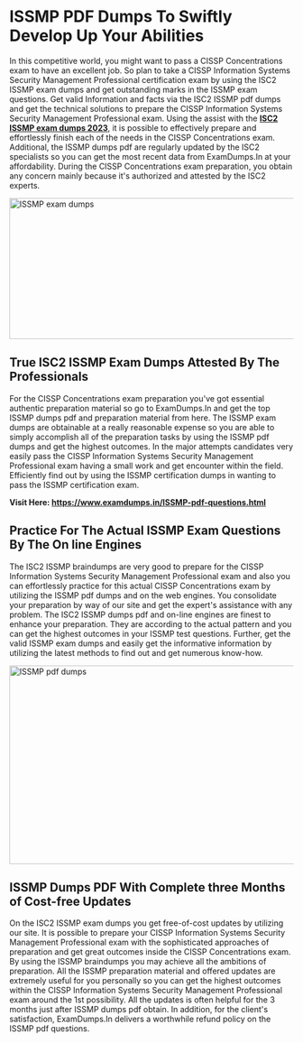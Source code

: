 <h1><strong>ISSMP PDF Dumps To Swiftly Develop Up Your Abilities</strong></h1>
<p>In this competitive world, you might want to pass a CISSP Concentrations exam to have an excellent job. So plan to take a CISSP Information Systems Security Management Professional certification exam by using the ISC2 ISSMP exam dumps and get outstanding marks in the ISSMP exam questions. Get valid Information and facts via the ISC2 ISSMP pdf dumps and get the technical solutions to prepare the CISSP Information Systems Security Management Professional exam. Using the assist with the <strong><a href="https://www.examdumps.in/ISSMP-pdf-questions.html">ISC2 ISSMP exam dumps 2023</a></strong>, it is possible to effectively prepare and effortlessly finish each of the needs in the CISSP Concentrations exam. Additional, the ISSMP dumps pdf are regularly updated by the ISC2 specialists so you can get the most recent data from ExamDumps.In at your affordability. During the CISSP Concentrations exam preparation, you obtain any concern mainly because it's authorized and attested by the ISC2 experts.</p>
<p><img src="https://i.ibb.co/zxJwW90/Copy-of-Online-Classes-Twitter-header-post-Made-with-Poster-My-Wall-1.png" alt="ISSMP exam dumps" width="750" height="250" /></p>
<h2><strong>True ISC2 ISSMP Exam Dumps Attested By The Professionals</strong></h2>
<p>For the CISSP Concentrations exam preparation you've got essential authentic preparation material so go to ExamDumps.In and get the top ISSMP dumps pdf and preparation material from here. The ISSMP exam dumps are obtainable at a really reasonable expense so you are able to simply accomplish all of the preparation tasks by using the ISSMP pdf dumps and get the highest outcomes. In the major attempts candidates very easily pass the CISSP Information Systems Security Management Professional exam having a small work and get encounter within the field. Efficiently find out by using the ISSMP certification dumps in wanting to pass the ISSMP certification exam.</p>
<p><strong>Visit Here:&nbsp;<a href="https://www.examdumps.in/ISSMP-pdf-questions.html">https://www.examdumps.in/ISSMP-pdf-questions.html</a></strong></p>
<h2><strong>Practice For The Actual ISSMP Exam Questions By The On line Engines</strong></h2>
<p>The ISC2 ISSMP braindumps are very good to prepare for the CISSP Information Systems Security Management Professional exam and also you can effortlessly practice for this actual CISSP Concentrations exam by utilizing the ISSMP pdf dumps and on the web engines. You consolidate your preparation by way of our site and get the expert's assistance with any problem. The ISC2 ISSMP dumps pdf and on-line engines are finest to enhance your preparation. They are according to the actual pattern and you can get the highest outcomes in your ISSMP test questions. Further, get the valid ISSMP exam dumps and easily get the informative information by utilizing the latest methods to find out and get numerous know-how.</p>
<p><a href="https://www.examdumps.in/ISSMP-pdf-questions.html"><img src="https://i.ibb.co/QkNtdwY/Copy-of-Zoom-Online-Classes-Facebook-Share-Po-Made-with-Poster-My-Wall-1.jpg" alt="ISSMP pdf dumps" width="670" height="352" /></a></p>
<h2><strong>ISSMP Dumps PDF With Complete three Months of Cost-free Updates</strong></h2>
<p>On the ISC2 ISSMP exam dumps you get free-of-cost updates by utilizing our site. It is possible to prepare your CISSP Information Systems Security Management Professional exam with the sophisticated approaches of preparation and get great outcomes inside the CISSP Concentrations exam. By using the ISSMP braindumps you may achieve all the ambitions of preparation. All the ISSMP preparation material and offered updates are extremely useful for you personally so you can get the highest outcomes within the CISSP Information Systems Security Management Professional exam around the 1st possibility. All the updates is often helpful for the 3 months just after ISSMP dumps pdf obtain. In addition, for the client's satisfaction, ExamDumps.In delivers a worthwhile refund policy on the ISSMP pdf questions.</p>
